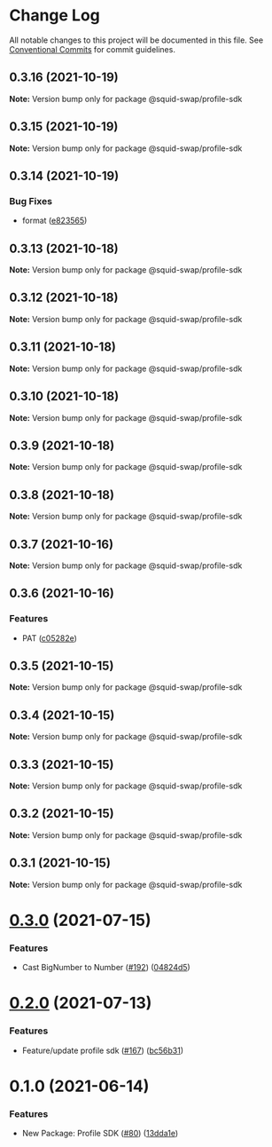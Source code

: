 # Change Log

All notable changes to this project will be documented in this file.
See [Conventional Commits](https://conventionalcommits.org) for commit guidelines.

## 0.3.16 (2021-10-19)

**Note:** Version bump only for package @squid-swap/profile-sdk





## 0.3.15 (2021-10-19)

**Note:** Version bump only for package @squid-swap/profile-sdk





## 0.3.14 (2021-10-19)


### Bug Fixes

* format ([e823565](https://github.com/squid-swap/pancake-toolkit/commit/e823565d012fde6b77f33dea133e4a8505914f38))





## 0.3.13 (2021-10-18)

**Note:** Version bump only for package @squid-swap/profile-sdk





## 0.3.12 (2021-10-18)

**Note:** Version bump only for package @squid-swap/profile-sdk





## 0.3.11 (2021-10-18)

**Note:** Version bump only for package @squid-swap/profile-sdk





## 0.3.10 (2021-10-18)

**Note:** Version bump only for package @squid-swap/profile-sdk





## 0.3.9 (2021-10-18)

**Note:** Version bump only for package @squid-swap/profile-sdk





## 0.3.8 (2021-10-18)

**Note:** Version bump only for package @squid-swap/profile-sdk





## 0.3.7 (2021-10-16)

**Note:** Version bump only for package @squid-swap/profile-sdk





## 0.3.6 (2021-10-16)


### Features

* PAT ([c05282e](https://github.com/squid-swap/pancake-toolkit/commit/c05282ecb40fdeb2523c192d20ce9ff2dc818e95))





## 0.3.5 (2021-10-15)

**Note:** Version bump only for package @squid-swap/profile-sdk





## 0.3.4 (2021-10-15)

**Note:** Version bump only for package @squid-swap/profile-sdk





## 0.3.3 (2021-10-15)

**Note:** Version bump only for package @squid-swap/profile-sdk





## 0.3.2 (2021-10-15)

**Note:** Version bump only for package @squid-swap/profile-sdk





## 0.3.1 (2021-10-15)

**Note:** Version bump only for package @squid-swap/profile-sdk





# [0.3.0](https://github.com/pancakeswap/pancake-toolkit/tree/master/packages/pancake-profile-sdk/compare/@pancakeswap/profile-sdk@0.2.0...@pancakeswap/profile-sdk@0.3.0) (2021-07-15)


### Features

* Cast BigNumber to Number ([#192](https://github.com/pancakeswap/pancake-toolkit/tree/master/packages/pancake-profile-sdk/issues/192)) ([04824d5](https://github.com/pancakeswap/pancake-toolkit/tree/master/packages/pancake-profile-sdk/commit/04824d55691ef226ebefaebb9dff21151ffc5cea))





# [0.2.0](https://github.com/pancakeswap/pancake-toolkit/tree/master/packages/pancake-profile-sdk/compare/@pancakeswap/profile-sdk@0.1.0...@pancakeswap/profile-sdk@0.2.0) (2021-07-13)


### Features

* Feature/update profile sdk ([#167](https://github.com/pancakeswap/pancake-toolkit/tree/master/packages/pancake-profile-sdk/issues/167)) ([bc56b31](https://github.com/pancakeswap/pancake-toolkit/tree/master/packages/pancake-profile-sdk/commit/bc56b31f5dcf4ce63eec15cc0b275cf41539ebb4))





# 0.1.0 (2021-06-14)


### Features

* New Package: Profile SDK ([#80](https://github.com/pancakeswap/pancake-toolkit/tree/master/packages/pancake-profile-sdk/issues/80)) ([13dda1e](https://github.com/pancakeswap/pancake-toolkit/tree/master/packages/pancake-profile-sdk/commit/13dda1e43c6528dd7a1812c8a860f6f242148062))
